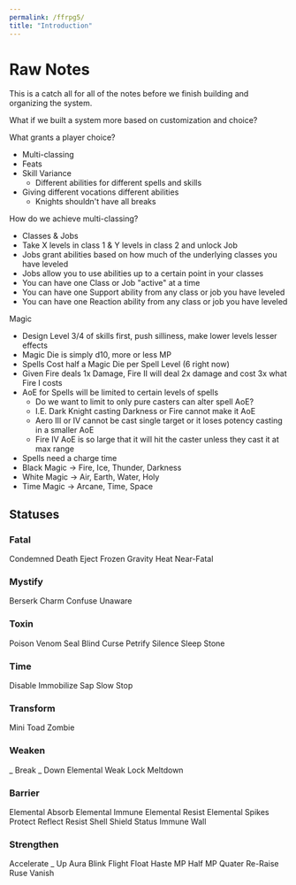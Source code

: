 ```yaml
---
permalink: /ffrpg5/
title: "Introduction"
---
```


# Raw Notes

This is a catch all for all of the notes before we finish building and organizing the system.

What if we built a system more based on customization and choice?

What grants a player choice?
- Multi-classing
- Feats
- Skill Variance
  - Different abilities for different spells and skills
- Giving different vocations different abilities
  - Knights shouldn't have all breaks

How do we achieve multi-classing?
- Classes & Jobs
- Take X levels in class 1 & Y levels in class 2 and unlock Job
- Jobs grant abilities based on how much of the underlying classes you have leveled
- Jobs allow you to use abilities up to a certain point in your classes
- You can have one Class or Job "active" at a time
- You can have one Support ability from any class or job you have leveled
- You can have one Reaction ability from any class or job you have leveled

Magic
- Design Level 3/4 of skills first, push silliness, make lower levels lesser effects
- Magic Die is simply d10, more or less MP
- Spells Cost half a Magic Die per Spell Level (6 right now)
- Given Fire deals 1x Damage, Fire II will deal 2x damage and cost 3x what Fire I costs
- AoE for Spells will be limited to certain levels of spells
  - Do we want to limit to only pure casters can alter spell AoE?
  - I.E. Dark Knight casting Darkness or Fire cannot make it AoE
  - Aero III or IV cannot be cast single target or it loses potency casting in a smaller AoE
  - Fire IV AoE is so large that it will hit the caster unless they cast it at max range
- Spells need a charge time
- Black Magic -> Fire, Ice, Thunder, Darkness
- White Magic -> Air, Earth, Water, Holy
- Time Magic -> Arcane, Time, Space

## Statuses

### Fatal

Condemned
Death
Eject
Frozen
Gravity
Heat
Near-Fatal

### Mystify

Berserk
Charm
Confuse
Unaware

### Toxin

Poison
Venom
Seal
Blind
Curse
Petrify
Silence
Sleep
Stone

### Time

Disable
Immobilize
Sap
Slow
Stop

### Transform

Mini
Toad
Zombie

### Weaken

_ Break
_ Down
Elemental Weak
Lock
Meltdown

### Barrier

Elemental Absorb
Elemental Immune
Elemental Resist
Elemental Spikes
Protect
Reflect
Resist
Shell
Shield
Status Immune
Wall

### Strengthen

Accelerate
_ Up
Aura
Blink
Flight
Float
Haste
MP Half
MP Quater
Re-Raise
Ruse
Vanish
